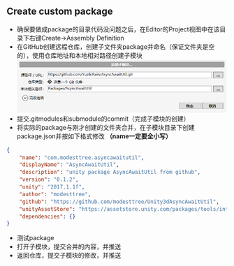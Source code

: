 ## Create custom package

- 确保要做成package的目录代码没问题之后，在Editor的Project视图中在该目录下右键Create->Assembly Definition
- 在GitHub创建远程仓库，创建子文件夹package并命名（保证文件夹是空的），使用仓库地址和本地相对路径创建子模块
  <img alt="Sprite.png" src="assets/add submodule.png" width="500" height="" >
- 提交.gitmodules和submodule的commit（完成子模块的创建）
- 将实际的package与刚才创建的文件夹合并，在子模块目录下创建package.json并按如下格式修改 **（name一定要全小写）**
``` json
{
	"name": "com.modesttree.asyncawaitutil",
	"displayName": "AsyncAwaitUtil",
	"description": "unity package AsyncAwaitUtil from github",
	"version": "0.1.2",
	"unity": "2017.1.1f",
	"author": "modesttree",
	"github": "https://github.com/modesttree/Unity3dAsyncAwaitUtil",
	"unityAssetStore": "https://assetstore.unity.com/packages/tools/integration/async-await-support-101056",
	"dependencies": {}
}
```
- 测试package
- 打开子模块，提交合并的内容，并推送
- 返回仓库，提交子模块的修改，并推送
